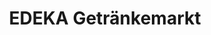 ---
title: "EDEKA Getränkemarkt"
url: /dresden/edeka-getraenkemarkt-grossenhainer-strasse/
shop: Getränke
---